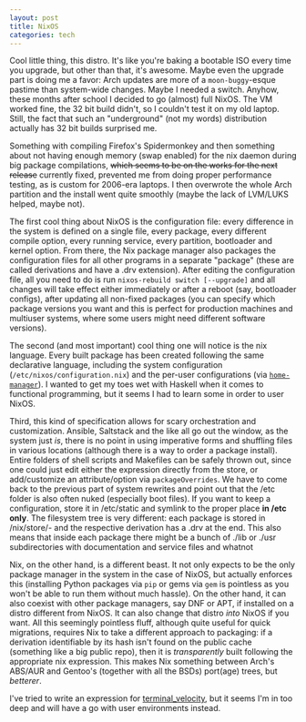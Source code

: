 ```yaml
---
layout: post
title: NixOS
categories: tech
---
```


Cool little thing, this distro. It's like you're baking a bootable ISO every
time you upgrade, but other than that, it's awesome. Maybe even the upgrade
part is doing me a favor: Arch updates are more of a `moon-buggy`-esque pastime
than system-wide changes. Maybe I needed a switch. Anyhow, these months after
school I decided to go (almost) full NixOS. The VM worked fine, the 32 bit
build didn't, so I couldn't test it on my old laptop. Still, the fact that such
an "underground" (not my words) distribution actually has 32 bit builds
surprised me.

Something with compiling Firefox's Spidermonkey and then something about not
having enough memory (swap enabled) for the nix daemon during big package
compilations, ~~which seems to be on the works for the next release~~ currently
fixed, prevented me from doing proper performance testing, as is custom for
2006-era laptops.  I then overwrote the whole Arch partition and the install
went quite smoothly (maybe the lack of LVM/LUKS helped, maybe not).

The first cool thing about NixOS is the configuration file: every difference in
the system is defined on a single file, every package, every different compile
option, every running service, every partition, bootloader and kernel option.
From there, the Nix package manager also packages the configuration files for
all other programs in a separate "package" (these are called derivations and
have a .drv extension). After editing the configuration file, all you need to
do is run `nixos-rebuild switch [--upgrade]` and all changes will take effect
either immediately or after a reboot (say, bootloader configs), after updating
all non-fixed packages (you can specify which package versions you want and
this is perfect for production machines and multiuser systems, where some users
might need different software versions).

The second (and most important) cool thing one will notice is the nix language.
Every built package has been created following the same declarative language,
including the system configuration (`/etc/nixos/configuration.nix`) and the
per-user configurations (via
[`home-manager`](https://nixos.wiki/wiki/Home_Manager)). I wanted to get my
toes wet with Haskell when it comes to functional programming, but it seems
I had to learn some in order to user NixOS.

Third, this kind of specification allows for scary orchestration and
customization. Ansible, Saltstack and the like all go out the window, as the
system just *is*, there is no point in using imperative forms and shuffling
files in various locations (although there is a way to order a package
install). Entire folders of shell scripts and Makefiles can be safely thrown
out, since one could just edit either the expression directly from the store,
or add/customize an attribute/option via `packageOverrides`. We have to come
back to the previous part of system rewrites and point out that the /etc folder
is also often nuked (especially boot files). If you want to keep
a configuration, store it in /etc/static and symlink to the proper place **in
/etc only**. The filesystem tree is very different: each package is stored in
/nix/store/<hash>-<package name> and the respective derivation has a .drv at
the end. This also means that inside each package there might be a bunch of
./lib or ./usr subdirectories with documentation and service files and whatnot

Nix, on the other hand, is a different beast. It not only expects to be the
only package manager in the system in the case of NixOS, but actually enforces
this (installing Python packages via `pip` or gems via `gem` is pointless as
you won't be able to run them without much hassle). On the other hand, it can
also coexist with other package managers, say DNF or APT, if installed on
a distro different from NixOS. It can also change that distro *into* NixOS if
you want. All this seemingly pointless fluff, although quite useful for quick
migrations, requires Nix to take a different approach to packaging: if
a derivation identifiable by its hash isn't found on the public cache
(something like a big public repo), then it is *transparently* built following
the appropriate nix expression. This makes Nix something between Arch's ABS/AUR
and Gentoo's (together with all the BSDs) port(age) trees, but *betterer*.

I've tried to write an expression for
[terminal_velocity](https://github.com/seanh/terminal_velocity), but it seems
I'm in too deep and will have a go with user environments instead.
